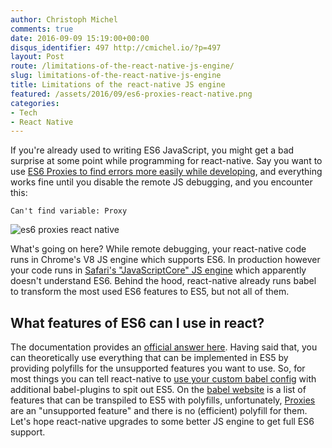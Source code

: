 ```yaml
---
author: Christoph Michel
comments: true
date: 2016-09-09 15:19:00+00:00
disqus_identifier: 497 http://cmichel.io/?p=497
layout: Post
route: /limitations-of-the-react-native-js-engine/
slug: limitations-of-the-react-native-js-engine
title: Limitations of the react-native JS engine
featured: /assets/2016/09/es6-proxies-react-native.png
categories:
- Tech
- React Native
---
```

If you're already used to writing ES6 JavaScript, you might get a bad surprise at some point while programming for react-native. Say you want to use [ES6 Proxies to find errors more easily while developing](http://cmichel.io/using-actions-in-redux-the-correct-way/), and everything works fine until you disable the remote JS debugging, and you encounter this:

`Can't find variable: Proxy`

![es6 proxies react native](http://cmichel.io/assets/2016/09/es6-proxies-react-native.png)

What's going on here? While remote debugging, your react-native code runs in Chrome's V8 JS engine which supports ES6. In production however your code runs in [Safari's "JavaScriptCore" JS engine](https://facebook.github.io/react-native/docs/javascript-environment.html#javascript-runtime) which apparently doesn't understand ES6. Behind the hood, react-native already runs babel to transform the most used ES6 features to ES5, but not all of them.

## What features of ES6 can I use in react?
The documentation provides an [official answer here](https://facebook.github.io/react-native/docs/javascript-environment.html#content). Having said that, you can theoretically use everything that can be implemented in ES5 by providing polyfills for the unsupported features you want to use. So, for most things you can tell react-native to [use your custom babel config](https://www.npmjs.com/package/babel-preset-react-native) with additional babel-plugins to spit out ES5. On the [babel website](http://babeljs.io/docs/learn-es2015/) is a list of features that can be transpiled to ES5 with polyfills, unfortunately, [Proxies](https://babeljs.io/docs/learn-es2015/#proxies) are an "unsupported feature" and there is no (efficient) polyfill for them. Let's hope react-native upgrades to some better JS engine to get full ES6 support.

